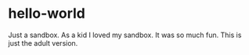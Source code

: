 # hello-world

Just a sandbox. As a kid I loved my sandbox. It was so much fun. This is just the adult version.
